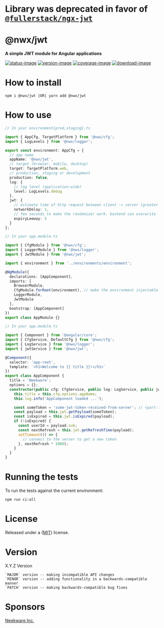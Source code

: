# Library was deprecated in favor of [`@fullerstack/ngx-jwt`](https://github.com/neekware/fullerstack/tree/main/libs/ngx-jwt)

# @nwx/jwt

**A simple JWT module for Angular applications**

[![status-image]][status-link]
[![version-image]][version-link]
[![coverage-image]][coverage-link]
[![download-image]][download-link]

# How to install

    npm i @nwx/jwt |OR| yarn add @nwx/jwt

# How to use

```typescript
// In your environment{prod,staging}.ts

import { AppCfg, TargetPlatform } from '@nwx/cfg';
import { LogLevels } from '@nwx/logger';

export const environment: AppCfg = {
  // app name
  appName: '@nwx/jwt',
  // target (browser, mobile, desktop)
  target: TargetPlatform.web,
  // production, staging or development
  production: false,
  log: {
    // log level (application-wide)
    level: LogLevels.debug
  },
  jwt: {
    // estimate time of http request between client -> server (greater than zero)
    networkDelay: 1,
    // few seconds to make the randomizer work. backend can overwrite
    expiryLeeway: 5
  }
};
```

```typescript
// In your app.module.ts

import { CfgModule } from '@nwx/cfg';
import { LoggerModule } from '@nwx/logger';
import { JwtModule } from '@nwx/jwt';

import { environment } from '../environments/environment';

@NgModule({
  declarations: [AppComponent],
  imports: [
    BrowserModule,
    CfgModule.forRoot(environment), // make the environment injectable
    LoggerModule,
    JwtModule
  ],
  bootstrap: [AppComponent]
})
export class AppModule {}
```

```typescript
// In your app.module.ts

import { Component } from '@angular/core';
import { CfgService, DefaultCfg } from '@nwx/cfg';
import { LogService } from '@nwx/logger';
import { jwtService } from '@nwx/jwt';

@Component({
  selector: 'app-root',
  template: `<h1>Welcome to {{ title }}!</h1>`
})
export class AppComponent {
  title = 'Neekware';
  options = {};
  constructor(public cfg: CfgService, public log: LogService, public jwt: JwtService) {
    this.title = this.cfg.options.appName;
    this.log.info('AppComponent loaded ...');

    const someToken = 'some-jwt-token-received-from-server'; // <part-1>.<part-2>.<part-2>
    const payload = this.jwt.getPayload(someToken);
    const isExpired = this.jwt.isExpired(payload);
    if (!isExpired) {
      const userId = payload.sub;
      const nextRefresh = this.jwt.getRefreshTime(payload);
      setTimeout(() => {
        // connect to the server to get a new token
      }, nextRefresh * 1000);
    }
  }
}
```

# Running the tests

To run the tests against the current environment:

    npm run ci:all

# License

Released under a ([MIT](https://github.com/neekware/nwx-jwt/blob/master/LICENSE)) license.

# Version

X.Y.Z Version

    `MAJOR` version -- making incompatible API changes
    `MINOR` version -- adding functionality in a backwards-compatible manner
    `PATCH` version -- making backwards-compatible bug fixes

[status-image]: https://secure.travis-ci.org/neekware/nwx-jwt.png?branch=master
[status-link]: http://travis-ci.org/neekware/nwx-jwt?branch=master
[version-image]: https://img.shields.io/npm/v/@nwx/jwt.svg
[version-link]: https://www.npmjs.com/package/@nwx/jwt
[coverage-image]: https://coveralls.io/repos/neekware/nwx-jwt/badge.svg
[coverage-link]: https://coveralls.io/r/neekware/nwx-jwt
[download-image]: https://img.shields.io/npm/dm/@nwx/jwt.svg
[download-link]: https://www.npmjs.com/package/@nwx/jwt

# Sponsors

[Neekware Inc.](https://github.com/neekware)
